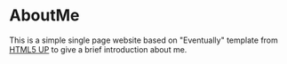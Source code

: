 # AboutMe
This is a simple single page website based on "Eventually" template from [HTML5 UP](https://html5up.net/) to give a brief introduction about me.
